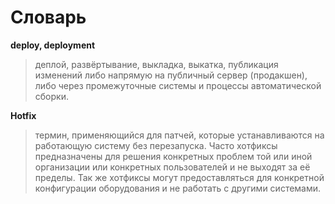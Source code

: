 # Словарь
**deploy, deployment**
>деплой, развёртывание, выкладка, выкатка, публикация изменений либо напрямую на публичный сервер (продакшен), либо через промежуточные системы и процессы автоматической сборки.
>
**Hotfix**
>термин, применяющийся для патчей, которые устанавливаются на работающую систему без перезапуска. Часто хотфиксы предназначены для решения конкретных проблем той или иной организации или конкретных пользователей и не выходят за её пределы. Так же хотфиксы могут предоставляться для конкретной конфигурации оборудования и не работать с другими системами.
